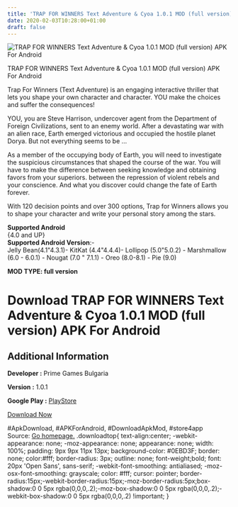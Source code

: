 ```yaml
---
title: 'TRAP FOR WINNERS Text Adventure & Cyoa 1.0.1 MOD (full version) APK For Android'
date: 2020-02-03T10:28:00+01:00
draft: false
---
```


![TRAP FOR WINNERS Text Adventure & Cyoa 1.0.1 MOD (full version) APK For Android](https://i0.wp.com/apkhome.net/wp-content/uploads/2020/02/TRAP-FOR-WINNERS-Text-Adventure-Cyoa-1.0.1-MOD-full-version.png "TRAP FOR WINNERS Text Adventure & Cyoa 1.0.1 MOD (full version) APK For Android")

  

TRAP FOR WINNERS Text Adventure & Cyoa 1.0.1 MOD (full version) APK For Android

Trap For Winners (Text Adventure) is an engaging interactive thriller that lets you shape your own character and character. YOU make the choices and suffer the consequences!

YOU, you are Steve Harrison, undercover agent from the Department of Foreign Civilizations, sent to an enemy world. After a devastating war with an alien race, Earth emerged victorious and occupied the hostile planet Dorya. But not everything seems to be ...

As a member of the occupying body of Earth, you will need to investigate the suspicious circumstances that shaped the course of the war. You will have to make the difference between seeking knowledge and obtaining favors from your superiors. between the repression of violent rebels and your conscience. And what you discover could change the fate of Earth forever.

With 120 decision points and over 300 options, Trap for Winners allows you to shape your character and write your personal story among the stars.

**Supported Android**  
{4.0 and UP}  
**Supported Android Version**:-  
Jelly Bean(4.1"4.3.1)- KitKat (4.4"4.4.4)- Lollipop (5.0"5.0.2) - Marshmallow (6.0 - 6.0.1) - Nougat (7.0 " 7.1.1) - Oreo (8.0-8.1) - Pie (9.0)

**MOD TYPE: full version**

Download TRAP FOR WINNERS Text Adventure & Cyoa 1.0.1 MOD (full version) APK For Android
========================================================================================

Additional Information
----------------------

**Developer :** Prime Games Bulgaria

**Version :** 1.0.1

**Google Play :** [PlayStore](https://play.google.com/store/apps/details?id=com.PrimeGames.TrapForWinners)

  

[Download Now](https://store4app.co/post/trap-for-winners-text-adventure-amp-cyoa-1-0-1-mod-full-version-apk-for-android_1580567082)

  
#ApkDownload, #APKForAndroid, #DownloadApkMod, #store4app  
Source: [Go homepage.](https://store4app.co/post/trap-for-winners-text-adventure-amp-cyoa-1-0-1-mod-full-version-apk-for-android_1580567082) .downloadtop{ text-align:center; -webkit-appearance: none; -moz-appearance: none; appearance: none; width: 100%; padding: 9px 9px 11px 13px; background-color: #0EBD3F; border: none; color:#fff; border-radius: 3px; outline: none; font-weight;bold; font: 20px 'Open Sans', sans-serif; -webkit-font-smoothing: antialiased; -moz-osx-font-smoothing: grayscale; color: #fff; cursor: pointer; border-radius:15px;-webkit-border-radius:15px;-moz-border-radius:5px;box-shadow:0 0 5px rgba(0,0,0,.2);-moz-box-shadow:0 0 5px rgba(0,0,0,.2);-webkit-box-shadow:0 0 5px rgba(0,0,0,.2) !important; }